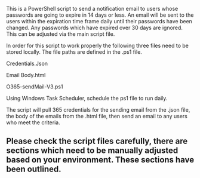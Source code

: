 This is a PowerShell script to send a notification email to users whose passwords are going to expire in 14 days or less. An email will be sent to the users within the expiration time frame daily until their passwords have been changed. Any passwords which have expired over 30 days are ignored. This can be adjusted via the main script file.

In order for this script to work properly the following three files need to be stored locally. The file paths are defined in the .ps1 file.

Credentials.Json

Email Body.html

O365-sendMail-V3.ps1

Using Windows Task Scheduler, schedule the ps1 file to run daily.

The script will pull 365 credentials for the sending email from the .json file, the body of the emails from the .html file, then send an email to any users who meet the criteria.

## Please check the script files carefully, there are sections which need to be manually adjusted based on your environment. These sections have been outlined. ##
